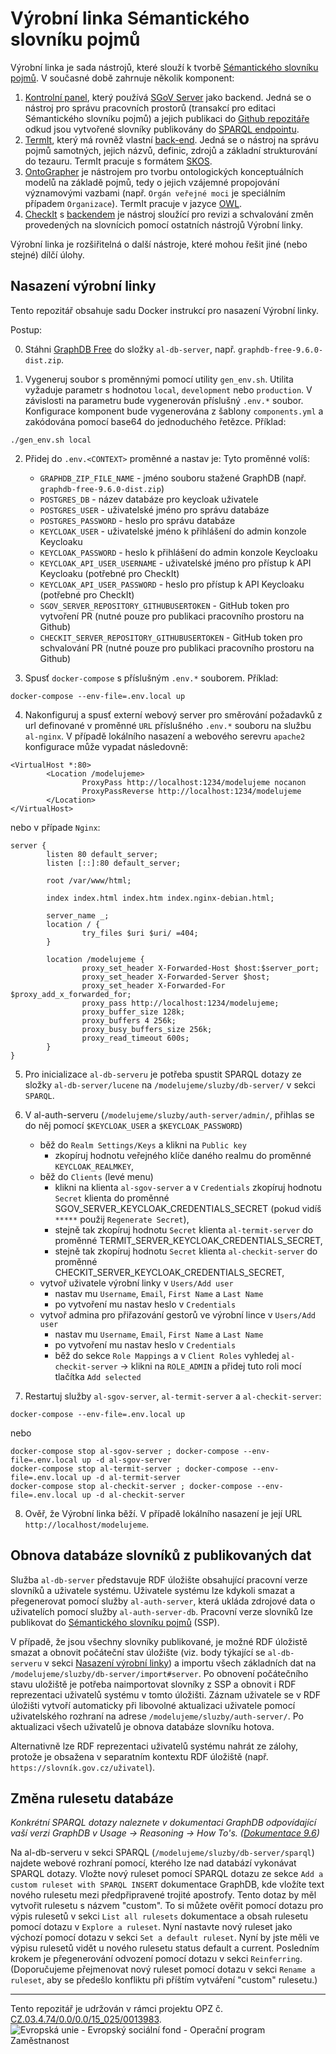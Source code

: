 # Výrobní linka Sémantického slovníku pojmů

Výrobní linka je sada nástrojů, které slouží k tvorbě [Sémantického slovníku pojmů](https://xn--slovnk-7va.gov.cz/). V současné době zahrnuje několik komponent:

1. [Kontrolní panel](https://github.com/opendata-mvcr/mission-control), který používá [SGoV Server](https://github.com/opendata-mvcr/sgov) jako backend. Jedná se o nástroj pro správu pracovních prostorů (transakcí pro editaci Sémantického slovníku pojmů) a jejich publikaci do [Github repozitáře](https://github.com/opendata-mvcr/ssp) odkud jsou vytvořené slovníky publikovány do [SPARQL endpointu](https://xn--slovnk-7va.gov.cz/sparql).
2. [TermIt](https://github.com/opendata-mvcr/termit-ui), který má rovněž vlastní [back-end](https://github.com/opendata-mvcr/termit). Jedná se o nástroj na správu pojmů samotných, jejich názvů, definic, zdrojů a základní strukturování do tezauru. TermIt pracuje s formátem [SKOS](https://www.w3.org/TR/skos-reference/).
3. [OntoGrapher](https://github.com/opendata-mvcr/ontographer) je nástrojem pro tvorbu ontologických konceptuálních modelů na základě pojmů, tedy o jejich vzájemné propojování významovými vazbami (např. `Orgán veřejné moci` je speciálním případem `Organizace`). TermIt pracuje v jazyce [OWL](https://www.w3.org/TR/2012/REC-owl2-overview-20121211/#).
4. [CheckIt]() s [backendem]() je nástroj sloužící pro revizi a schvalování změn provedených na slovnícich pomocí ostatních nástrojů Výrobní linky.

Výrobní linka je rozšiřitelná o další nástroje, které mohou řešit jiné (nebo stejné) dílčí úlohy.

## Nasazení výrobní linky

Tento repozitář obsahuje sadu Docker instrukcí pro nasazení Výrobní linky.

Postup:

0. Stáhni [GraphDB Free](https://graphdb.ontotext.com) do složky `al-db-server`, např. `graphdb-free-9.6.0-dist.zip`.

1. Vygeneruj soubor s proměnnými pomocí utility `gen_env.sh`. Utilita vyžaduje parametr s hodnotou `local`, `development` nebo `production`. V závislosti na parametru bude vygenerován příslušný `.env.*` soubor. Konfigurace komponent bude vygenerována z šablony `components.yml` a zakódována pomocí base64 do jednoduchého řetězce. Příklad:

```
./gen_env.sh local
```

2. Přidej do `.env.<CONTEXT>` proměnné a nastav je:
   Tyto proměnné volíš:

   - `GRAPHDB_ZIP_FILE_NAME` - jméno souboru stažené GraphDB (např. `graphdb-free-9.6.0-dist.zip`)
   - `POSTGRES_DB` - název databáze pro keycloak uživatele
   - `POSTGRES_USER` - uživatelské jméno pro správu databáze
   - `POSTGRES_PASSWORD` - heslo pro správu databáze
   - `KEYCLOAK_USER` - uživatelské jméno k přihlášení do admin konzole Keycloaku
   - `KEYCLOAK_PASSWORD` - heslo k přihlášení do admin konzole Keycloaku
   - `KEYCLOAK_API_USER_USERNAME` - uživatelské jméno pro přístup k API Keycloaku (potřebné pro CheckIt)
   - `KEYCLOAK_API_USER_PASSWORD` - heslo pro přístup k API Keycloaku (potřebné pro CheckIt)
   - `SGOV_SERVER_REPOSITORY_GITHUBUSERTOKEN` - GitHub token pro vytvoření PR (nutné pouze pro publikaci pracovního prostoru na Github)
   - `CHECKIT_SERVER_REPOSITORY_GITHUBUSERTOKEN` - GitHub token pro schvalování PR (nutné pouze pro publikaci pracovního prostoru na Github)

3. Spusť `docker-compose` s příslušným `.env.*` souborem. Příklad:

```
docker-compose --env-file=.env.local up
```

4. Nakonfiguruj a spusť externí webový server pro směrování požadavků z url definované v proměnné `URL` příslušného `.env.*` souboru 
na službu `al-nginx`. V případě lokálního nasazení a webového serevru `apache2` konfigurace může vypadat následovně:
```
<VirtualHost *:80>
        <Location /modelujeme>
                ProxyPass http://localhost:1234/modelujeme nocanon
                ProxyPassReverse http://localhost:1234/modelujeme
        </Location>
</VirtualHost>
 ```

nebo v případe `Nginx`:

```
server {
        listen 80 default_server;
        listen [::]:80 default_server;

        root /var/www/html;

        index index.html index.htm index.nginx-debian.html;

        server_name _;
        location / {
                try_files $uri $uri/ =404;
        }

        location /modelujeme {
                proxy_set_header X-Forwarded-Host $host:$server_port;
                proxy_set_header X-Forwarded-Server $host;
                proxy_set_header X-Forwarded-For $proxy_add_x_forwarded_for;
                proxy_pass http://localhost:1234/modelujeme;
                proxy_buffer_size 128k;
                proxy_buffers 4 256k;
                proxy_busy_buffers_size 256k;
                proxy_read_timeout 600s;
        }
}
```

5. Pro inicializace `al-db-serveru` je potřeba spustit SPARQL dotazy ze složky `al-db-server/lucene` na `/modelujeme/sluzby/db-server/` v sekci `SPARQL`.

6. V al-auth-serveru (`/modelujeme/sluzby/auth-server/admin/`, přihlas se do něj pomocí `$KEYCLOAK_USER` a
`$KEYCLOAK_PASSWORD`)

   - běž do `Realm Settings/Keys` a klikni na `Public key`
     - zkopíruj hodnotu veřejného klíče daného realmu do proměnné `KEYCLOAK_REALMKEY`,
   - běž do `Clients` (levé menu)
     - klikni na klienta `al-sgov-server` a v `Credentials` zkopíruj hodnotu `Secret` klienta do proměnné SGOV_SERVER_KEYCLOAK_CREDENTIALS_SECRET (pokud vidíš `*****` použij `Regenerate Secret`), 
     - stejně tak zkopíruj hodnotu `Secret` klienta `al-termit-server` do proměnné TERMIT_SERVER_KEYCLOAK_CREDENTIALS_SECRET,
     - stejně tak zkopíruj hodnotu `Secret` klienta `al-checkit-server` do proměnné CHECKIT_SERVER_KEYCLOAK_CREDENTIALS_SECRET,
   - vytvoř uživatele výrobní linky v `Users/Add user`
     - nastav mu `Username`, `Email`, `First Name` a `Last Name`
     - po vytvoření mu nastav heslo v `Credentials`
   - vytvoř admina pro přiřazování gestorů ve výrobní lince v `Users/Add user`
     - nastav mu `Username`, `Email`, `First Name` a `Last Name`
     - po vytvoření mu nastav heslo v `Credentials`
     - běž do sekce `Role Mappings` a v `Client Roles` vyhledej `al-checkit-server` -> klikni na `ROLE_ADMIN` a přidej tuto roli mocí tlačítka `Add selected`

7. Restartuj služby `al-sgov-server`, `al-termit-server` a `al-checkit-server`:

```
docker-compose --env-file=.env.local up
```

nebo 

```
docker-compose stop al-sgov-server ; docker-compose --env-file=.env.local up -d al-sgov-server
docker-compose stop al-termit-server ; docker-compose --env-file=.env.local up -d al-termit-server
docker-compose stop al-checkit-server ; docker-compose --env-file=.env.local up -d al-checkit-server
```

8. Ověř, že Výrobní linka běží. V případě lokálního nasazení je její URL `http://localhost/modelujeme`.

## Obnova databáze slovníků z publikovaných dat

Služba `al-db-server` představuje RDF úložište obsahující pracovní verze slovníků a uživatele systému. Uživatele systému lze kdykoli smazat a přegenerovat pomocí služby `al-auth-server`, která ukláda zdrojové data o uživatelích pomocí služby `al-auth-server-db`. Pracovní verze slovníků lze publikovat do [Sémantického slovníku pojmů](https://xn--slovnk-7va.gov.cz/) (SSP). 

V případě, že jsou všechny slovníky publikované, je možné RDF úložistě smazat a obnovit počáteční stav úložište (viz. body týkající se `al-db-serveru` v sekci [Nasazení výrobní linky](https://github.com/opendata-mvcr/sgov-assembly-line/edit/main/README.md#nasazen%C3%AD-v%C3%BDrobn%C3%AD-linky)) a importu všech základních dat na `/modelujeme/sluzby/db-server/import#server`. Po obnovení počátečního stavu uložiště je potřeba naimportovat slovníky z SSP a obnovit i RDF reprezentaci uživatelů systému v tomto úložišti. Záznam uživatele se v RDF úložišti vytvoří automaticky při libovolné aktualizaci uživatele pomocí uživatelského rozhraní na adrese `/modelujeme/sluzby/auth-server/`. Po aktualizaci všech uživatelů je obnova databáze slovníku hotova. 

Alternativně lze RDF reprezentaci uživatelů systému nahrát ze zálohy, protože je obsažena v separatním kontextu RDF úložiště (např. `https://slovník.gov.cz/uživatel`).

## Změna rulesetu databáze

*Konkrétní SPARQL dotazy naleznete v dokumentaci GraphDB odpovídající vaší verzi GraphDB v Usage -> Reasoning -> How To's. ([Dokumentace 9.6](https://graphdb.ontotext.com/documentation/9.6/standard/reasoning.html#how-to-s))*

Na al-db-serveru v sekci SPARQL (`/modelujeme/sluzby/db-server/sparql`) najdete webové rozhraní pomocí, kterého lze nad databází vykonávat SPARQL dotazy. Vložte nový ruleset pomocí SPARQL dotazu ze sekce `Add a custom ruleset with SPARQL INSERT` dokumentace GraphDB, kde vložíte text nového rulesetu mezi předpřipravené trojité apostrofy. Tento dotaz by měl vytvořit rulesetu s názvem "custom". To si můžete ověřit pomocí dotazu pro výpis rulesetů v sekci `List all rulesets` dokumentace a obsah rulesetu pomocí dotazu v `Explore a ruleset`. Nyní nastavte nový ruleset jako výchozí pomocí dotazu v sekci `Set a default ruleset`. Nyní by jste měli ve výpisu rulesetů vidět u nového rulesetu status default a current. Posledním krokem je přegenerování odvození pomocí dotazu v sekci `Reinferring`. (Doporučujeme přejmenovat nový ruleset pomocí dotazu v sekci `Rename a ruleset`, aby se předešlo konfliktu při příštím vytváření "custom" rulesetu.)

---
Tento repozitář je udržován v rámci projektu OPZ č. [CZ.03.4.74/0.0/0.0/15_025/0013983](https://esf2014.esfcr.cz/PublicPortal/Views/Projekty/Public/ProjektDetailPublicPage.aspx?action=get&datovySkladId=F5E162B2-15EC-4BBE-9ABD-066388F3D412).
![Evropská unie - Evropský sociální fond - Operační program Zaměstnanost](https://data.gov.cz/images/ozp_logo_cz.jpg)
